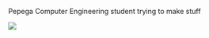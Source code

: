 Pepega Computer Engineering student trying to make stuff

<a href="https://github-readme-stats.vercel.app/api/top-langs/?username=Frogoman&langs_count=10&theme=tokyonight">
  <img align="left" src="https://github-readme-stats.vercel.app/api/top-langs/?username=Frogoman&langs_count=10&theme=tokyonight" />
</a>
